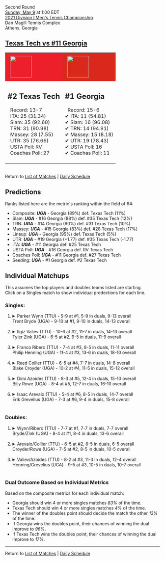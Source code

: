 Second Round  
[Sunday, May 9](../../schedule/05-09.md) at 1:00 EDT  
[2021 Division I Men's Tennis Championship](../index.md)  
Dan Magill Tennis Complex  
Athens, Georgia  
## [Texas Tech vs #11 Georgia](https://www.ncaa.com/game/5833412)  

<table><tr style="background-color: #d9d9d9 !important"><td style="background-color: #ED1F2A !important"><img src="https://www.ncaa.com/sites/default/files/images/logos/schools/t/texas-tech.70.png" width="70" height="70" style="padding: 8px;" /></td><td style="background-color: #DA291C !important"><img src="https://www.ncaa.com/sites/default/files/images/logos/schools/g/georgia.70.png" width="70" height="70" style="padding: 8px;" /></td></tr><tr>
<td>  

<h2>#2 Texas Tech</h2>  
&nbsp; Record: 13-7<br>  
&nbsp; ITA: 25 (31.34)<br>  
&nbsp; Slam: 35 (92.60)<br>  
&nbsp; TRN: 31 (90.98)<br>  
&nbsp; Massey: 28 (7.55)<br>  
&nbsp; UTR: 35 (76.66)<br>  
&nbsp; USTA Poll: RV<br>  
&nbsp; Coaches Poll: 27<br>  
<br>  

</td>
<td>  

<h2>#1 Georgia</h2>  
&nbsp; Record: 15-6<br>  
&#10004; ITA: 11 (54.81)<br>  
&#10004; Slam: 16 (96.08)<br>  
&#10004; TRN: 14 (94.91)<br>  
&#10004; Massey: 15 (8.18)<br>  
&#10004; UTR: 19 (78.43)<br>  
&#10004; USTA Poll: 16<br>  
&#10004; Coaches Poll: 11<br>  
<br>  

</td>
</tr></table>  


<br>Return to [List of Matches](../index.md) &#124; [Daily Schedule](../../schedule/05-09.md)

## Predictions  

Ranks listed here are the metric's ranking within the field of 64:  
- Composite: ***UGA*** - Georgia (89%) def. Texas Tech (11%)  
- Slam: ***UGA*** - #16 Georgia (88%) def. #35 Texas Tech (12%)  
- TRN: ***UGA*** - #14 Georgia (90%) def. #31 Texas Tech (10%)  
- Massey: ***UGA*** - #15 Georgia (83%) def. #28 Texas Tech (17%)  
- Lineup: ***UGA*** - Georgia (95%) def. Texas Tech (5%)  
- UTR: ***UGA*** - #19 Georgia (+1.77) def. #35 Texas Tech (-1.77)  
- ITA: ***UGA*** - #11 Georgia def. #25 Texas Tech  
- USTA Poll: ***UGA*** - #16 Georgia def. RV Texas Tech  
- Coaches Poll: ***UGA*** - #11 Georgia def. #27 Texas Tech  
- Seeding: ***UGA*** - #1 Georgia def. #2 Texas Tech  

## Individual Matchups  
This assumes the top players and doubles teams listed are starting.  
Click on a Singles match to show individual predections for each line.  

### Singles:  

<ol>
<li><details>
<summary markdown="span">Parker Wynn (TTU) - 5-9 at #1, 5-9 in duals, 9-13 overall<br>Trent Bryde (UGA) - 9-10 at #1, 9-10 in duals, 14-13 overall</summary>
<h4>Predictions</h4><ul>
<li>Composite: <b><i>UGA</i></b> - Bryde (80%) def. Wynn (20%)</li>  
<li>Slam: <b><i>UGA</i></b> - Bryde (77%) def. Wynn (23%)</li>  
<li>TRN: <b><i>UGA</i></b> - Bryde (80%) def. Wynn (20%)</li>  
<li>Massey: <b><i>UGA</i></b> - Bryde (76%) def. Wynn (24%)</li>  
<li>UTR: <b><i>UGA</i></b> - Bryde (86%) def. Wynn (14%)</li>  
<li>ITA: <b><i>UGA</i></b> - Bryde (36.71) def. Wynn (1.67)</li>  
</ul>
</details>&nbsp;</li>
<li><details>
<summary markdown="span">Ilgiz Valiev (TTU) - 10-6 at #2, 11-7 in duals, 14-13 overall<br>Tyler Zink (UGA) - 6-5 at #2, 9-5 in duals, 11-9 overall</summary>
<h4>Predictions</h4><ul>
<li>Composite: <b><i>UGA</i></b> - Zink (70%) def. Valiev (30%)</li>  
<li>Slam: <b><i>UGA</i></b> - Zink (76%) def. Valiev (24%)</li>  
<li>TRN: <b><i>UGA</i></b> - Zink (79%) def. Valiev (21%)</li>  
<li>Massey: <b><i>UGA</i></b> - Zink (65%) def. Valiev (35%)</li>  
<li>UTR: <b><i>UGA</i></b> - Zink (60%) def. Valiev (40%)</li>  
<li>ITA: <b><i>UGA</i></b> - Zink (25.30) def. Valiev (1.70)</li>  
</ul>
</details>&nbsp;</li>
<li><details>
<summary markdown="span">Franco Ribero (TTU) - 7-4 at #3, 8-5 in duals, 11-11 overall<br>Philip Henning (UGA) - 11-4 at #3, 13-6 in duals, 18-10 overall</summary>
<h4>Predictions</h4><ul>
<li>Composite: <b><i>UGA</i></b> - Henning (90%) def. Ribero (10%)</li>  
<li>Slam: <b><i>UGA</i></b> - Henning (88%) def. Ribero (12%)</li>  
<li>TRN: <b><i>UGA</i></b> - Henning (92%) def. Ribero (8%)</li>  
<li>Massey: <b><i>UGA</i></b> - Henning (90%) def. Ribero (10%)</li>  
<li>UTR: <b><i>UGA</i></b> - Henning (89%) def. Ribero (11%)</li>  
<li>ITA: <b><i>UGA</i></b> - Henning (31.73) def. Ribero (1.57)</li>  
</ul>
</details>&nbsp;</li>
<li><details>
<summary markdown="span">Reed Collier (TTU) - 6-5 at #4, 7-7 in duals, 14-8 overall<br>Blake Croyder (UGA) - 10-2 at #4, 11-5 in duals, 15-12 overall</summary>
<h4>Predictions</h4><ul>
<li>Composite: <b><i>UGA</i></b> - Croyder (72%) def. Collier (28%)</li>  
<li>Slam: <b><i>UGA</i></b> - Croyder (69%) def. Collier (31%)</li>  
<li>TRN: <b><i>UGA</i></b> - Croyder (75%) def. Collier (25%)</li>  
<li>Massey: <b><i>UGA</i></b> - Croyder (67%) def. Collier (33%)</li>  
<li>UTR: <b><i>UGA</i></b> - Croyder (78%) def. Collier (22%)</li>  
<li>ITA: <b><i>UGA</i></b> - Croyder (4.08) def. Collier (1.70)</li>  
</ul>
</details>&nbsp;</li>
<li><details>
<summary markdown="span">Dimi Azoides (TTU) - 8-3 at #5, 12-4 in duals, 15-10 overall<br>Billy Rowe (UGA) - 8-4 at #5, 12-7 in duals, 16-10 overall</summary>
<h4>Predictions</h4><ul>
<li>Composite: <b><i>UGA</i></b> - Rowe (61%) def. Azoides (39%)</li>  
<li>Slam: <b><i>UGA</i></b> - Rowe (66%) def. Azoides (34%)</li>  
<li>TRN: <b><i>UGA</i></b> - Rowe (75%) def. Azoides (25%)</li>  
<li>Massey: <b><i>UGA</i></b> - Rowe (65%) def. Azoides (35%)</li>  
<li>UTR: <b><i>TTU</i></b> - Azoides (62%) def. Rowe (38%)</li>  
<li>ITA: <b><i>UGA</i></b> - Rowe (1.84) def. Azoides (1.70)</li>  
</ul>
</details>&nbsp;</li>
<li><details>
<summary markdown="span">Isaac Arevalo (TTU) - 5-4 at #6, 8-5 in duals, 14-7 overall<br>Erik Grevelius (UGA) - 7-3 at #6, 9-4 in duals, 15-8 overall</summary>
<h4>Predictions</h4><ul>
<li>Composite: <b><i>UGA</i></b> - Grevelius (73%) def. Arevalo (27%)</li>  
<li>Slam: <b><i>UGA</i></b> - Grevelius (69%) def. Arevalo (31%)</li>  
<li>TRN: <b><i>UGA</i></b> - Grevelius (76%) def. Arevalo (24%)</li>  
<li>Massey: <b><i>UGA</i></b> - Grevelius (72%) def. Arevalo (28%)</li>  
<li>UTR: <b><i>UGA</i></b> - Grevelius (76%) def. Arevalo (24%)</li>  
<li>ITA: <b><i>UGA</i></b> - Grevelius (2.48) def. Arevalo (1.77)</li>  
</ul>
</details>&nbsp;</li>
</ol>

### Doubles:  

<ol>
<li><details>
<summary markdown="span">Wynn/Ribero (TTU) - 7-7 at #1, 7-7 in duals, 7-7 overall<br>Bryde/Zink (UGA) - 8-4 at #1, 8-4 in duals, 13-6 overall</summary>
<br>Sorry, we don't have any metrics for this match
</details>&nbsp;</li>
<li><details>
<summary markdown="span">Arevalo/Collier (TTU) - 6-5 at #2, 6-5 in duals, 6-5 overall<br>Croyder/Rowe (UGA) - 7-5 at #2, 8-5 in duals, 10-5 overall</summary>
<br>Sorry, we don't have any metrics for this match
</details>&nbsp;</li>
<li><details>
<summary markdown="span">Valiev/Azoides (TTU) - 8-2 at #3, 11-3 in duals, 12-4 overall<br>Henning/Grevelius (UGA) - 9-5 at #3, 10-5 in duals, 10-7 overall</summary>
<br>Sorry, we don't have any metrics for this match
</details>&nbsp;</li>
</ol>

### Dual Outcome Based on Individual Metrics  
  
Based on the composite metrics for each individual match:  
- Georgia should win 4 or more singles matches *83%* of the time.  
- Texas Tech should win 4 or more singles matches *4%* of the time.  
- The winner of the doubles point should decide the match the other *13%* of the time.  
- If Georgia wins the doubles point, their chances of winning the dual improve to *96%*.  
- If Texas Tech wins the doubles point, their chances of winning the dual improve to *17%*.  
  
------

Return to [List of Matches](../index.md) &#124; [Daily Schedule](../../schedule/05-09.md)  
